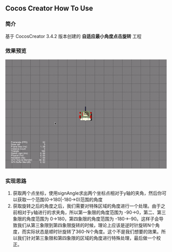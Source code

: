 ## Cocos Creator How To Use

### 简介

基于 CocosCreator 3.4.2 版本创建的 **自适应最小角度点击旋转** 工程

### 效果预览
![image](../../gif/202203/2022032201.gif)

### 实现思路
1. 获取两个点坐标，使用signAngle求出两个坐标点相对于y轴的夹角，然后你可以获取一个范围(0->180|-180->0)范围的角度
2. 获取旋转之后的角度之后，我们需要对特殊区域的角度进行一个处理。由于之前相对于y轴进行的求夹角，所以第一象限的角度范围为 -90->0，第二、第三象限的角度范围为 0->180，第四象限的角度范围为 -180->-90。这样子会导致我们从第三象限到第四象限旋转的时候，理论上应该是逆时针旋转N个角度，而实际状态是顺时针旋转了360-N个角度。这个不是我们想要的效果。所以我们针对第三象限和第四象限的区域的角度进行特殊处理，最后做一个校正。